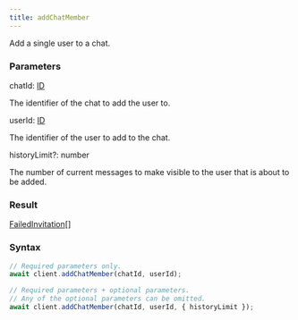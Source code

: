 ```yaml
---
title: addChatMember
---
```


Add a single user to a chat.


### Parameters 

<div class="flex flex-col gap-3"><div><div class="font-mono" id="p_chatId" data-anchor><span class="font-bold">chatId</span><span class="opacity-50">:</span> <a href="/gh/types/id"  >ID</a></div><div class="pl-3"><div class="no-margin">

The identifier of the chat to add the user to.

</div></div></div><div><div class="font-mono" id="p_userId" data-anchor><span class="font-bold">userId</span><span class="opacity-50">:</span> <a href="/gh/types/id"  >ID</a></div><div class="pl-3"><div class="no-margin">

The identifier of the user to add to the chat.

</div></div></div><div class="flex flex-col gap-3"><div><div class="flex gap-2"><div class="font-mono p" id="p_historyLimit" data-anchor><span class="font-bold">historyLimit</span><span class="opacity-50"><span title="Optional" class="cursor-help">?</span>:</span> <span>number</span></div></div><div class="pl-3"><div class="no-margin">

The number of current messages to make visible to the user that is about to be added.

</div></div></div></div></div>

### Result 

<div class="font-mono"><a href="/gh/types/failedinvitation"  >FailedInvitation</a><span class="opacity-50">[]</span></div>

### Syntax

```ts
// Required parameters only.
await client.addChatMember(chatId, userId);

// Required parameters + optional parameters.
// Any of the optional parameters can be omitted.
await client.addChatMember(chatId, userId, { historyLimit });
```



